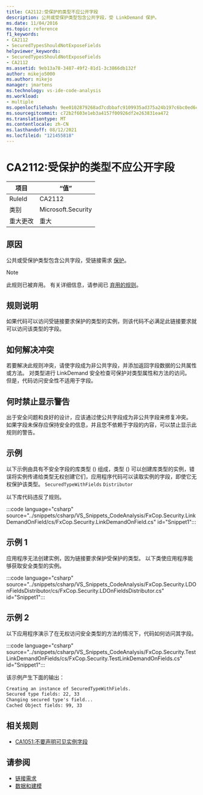 ```yaml
---
title: CA2112:受保护的类型不应公开字段
description: 公共或受保护类型包含公共字段，受 LinkDemand 保护。
ms.date: 11/04/2016
ms.topic: reference
f1_keywords:
- CA2112
- SecuredTypesShouldNotExposeFields
helpviewer_keywords:
- SecuredTypesShouldNotExposeFields
- CA2112
ms.assetid: 9eb13a78-3487-49f2-81d1-3c3866db132f
author: mikejo5000
ms.author: mikejo
manager: jmartens
ms.technology: vs-ide-code-analysis
ms.workload:
- multiple
ms.openlocfilehash: 9ee0102879268ad7cdbbafc9109935ad375a24b197c6bc0ed6cade733e713b11
ms.sourcegitcommit: c72b2f603e1eb3a4157f00926df2e263831ea472
ms.translationtype: MT
ms.contentlocale: zh-CN
ms.lasthandoff: 08/12/2021
ms.locfileid: "121455818"
---
```

# <a name="ca2112-secured-types-should-not-expose-fields"></a>CA2112:受保护的类型不应公开字段

|项目|“值”|
|-|-|
|RuleId|CA2112|
|类别|Microsoft.Security|
|重大更改|重大|

## <a name="cause"></a>原因
公共或受保护类型包含公共字段，受链接需求 [保护](/dotnet/framework/misc/link-demands)。

> [!NOTE]
> 此规则已被弃用。 有关详细信息，请参阅已 [弃用的规则](fxcop-unported-deprecated-rules.md)。

## <a name="rule-description"></a>规则说明
如果代码可以访问受链接要求保护的类型的实例，则该代码不必满足此链接要求就可以访问该类型的字段。

## <a name="how-to-fix-violations"></a>如何解决冲突
若要解决此规则冲突，请使字段成为非公共字段，并添加返回字段数据的公共属性或方法。 对类型进行 LinkDemand 安全检查可保护对类型属性和方法的访问。 但是，代码访问安全性不适用于字段。

## <a name="when-to-suppress-warnings"></a>何时禁止显示警告
出于安全问题和良好的设计，应该通过使公共字段成为非公共字段来修复冲突。 如果字段未保存应保持安全的信息，并且您不依赖于字段的内容，可以禁止显示此规则的警告。

## <a name="example"></a>示例
以下示例由具有不安全字段的库类型 () 组成，类型 () 可以创建库类型的实例，错误将实例传递给类型无权创建它们，应用程序代码可以读取实例的字段，即使它无权保护该类型。 `SecuredTypeWithFields` `Distributor`

以下库代码违反了规则。

:::code language="csharp" source="../snippets/csharp/VS_Snippets_CodeAnalysis/FxCop.Security.LinkDemandOnField/cs/FxCop.Security.LinkDemandOnField.cs" id="Snippet1":::

## <a name="example-1"></a>示例 1
应用程序无法创建实例，因为链接要求保护受保护的类型。 以下类使应用程序能够获取安全类型的实例。

:::code language="csharp" source="../snippets/csharp/VS_Snippets_CodeAnalysis/FxCop.Security.LDOnFieldsDistributor/cs/FxCop.Security.LDOnFieldsDistributor.cs" id="Snippet1":::

## <a name="example-2"></a>示例 2
以下应用程序演示了在无权访问安全类型的方法的情况下，代码如何访问其字段。

:::code language="csharp" source="../snippets/csharp/VS_Snippets_CodeAnalysis/FxCop.Security.TestLinkDemandOnFields/cs/FxCop.Security.TestLinkDemandOnFields.cs" id="Snippet1":::

该示例产生下面的输出：

```txt
Creating an instance of SecuredTypeWithFields.
Secured type fields: 22, 33
Changing secured type's field...
Cached Object fields: 99, 33
```

## <a name="related-rules"></a>相关规则

- [CA1051:不要声明可见实例字段](/dotnet/fundamentals/code-analysis/quality-rules/ca1051)

## <a name="see-also"></a>请参阅

- [链接需求](/dotnet/framework/misc/link-demands)
- [数据和建模](/dotnet/framework/data/index)
